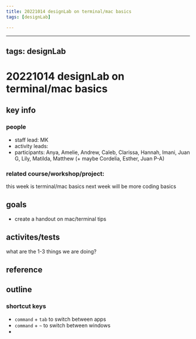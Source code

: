 ```yaml
---
title: 20221014 designLab on terminal/mac basics
tags: [designLab]

---
```


---
tags: designLab
---
# 20221014 designLab on terminal/mac basics
## key info

### people
* staff lead: MK
* activity leads:
* participants: Anya, Amelie, Andrew, Caleb, Clarissa, Hannah, Imani, Juan G, Lily, Matilda, Matthew (+ maybe Cordelia, Esther, Juan P-A)
### related course/workshop/project:
this week is terminal/mac basics
next week will be more coding basics
## goals
* create a handout on mac/terminal tips
## activites/tests
what are the 1-3 things we are doing?
## reference
## outline


### shortcut keys

- `command` + `tab` to switch between apps
- `command` + `~` to switch between windows
- 
